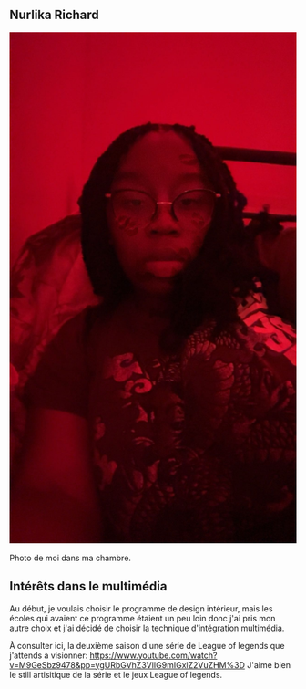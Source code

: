 ## Nurlika Richard

![photo](photo_de_profile.jpeg)

Photo de moi dans ma chambre.

## **Intérêts dans le multimédia**
Au début, je voulais choisir le programme de design intérieur, mais les écoles qui avaient ce programme étaient un peu loin donc j'ai pris mon autre choix et j'ai décidé de choisir la technique d'intégration multimédia. 

À consulter ici, la deuxième saison d'une série de League of legends que j'attends à visionner:
<https://www.youtube.com/watch?v=M9GeSbz9478&pp=ygURbGVhZ3VlIG9mIGxlZ2VuZHM%3D>
J'aime bien le still artisitique de la série et le jeux League of legends.
